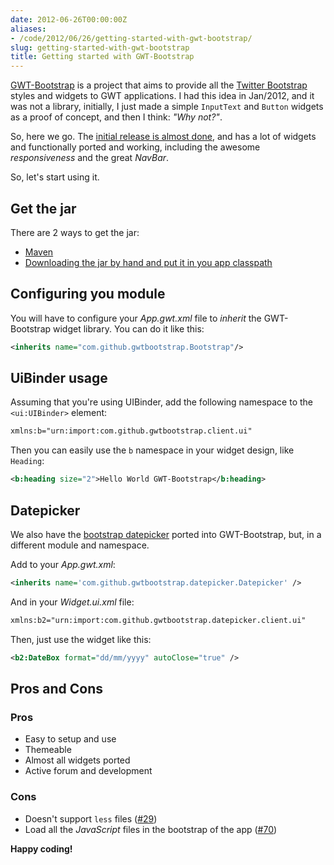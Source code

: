 ```yaml
---
date: 2012-06-26T00:00:00Z
aliases:
- /code/2012/06/26/getting-started-with-gwt-bootstrap/
slug: getting-started-with-gwt-bootstrap
title: Getting started with GWT-Bootstrap
---
```


[GWT-Bootstrap](http://gwtbootstrap.github.com) is a project that aims to
provide all the [Twitter Bootstrap](http://getbootstrap.com) styles
and widgets to GWT applications.
I had this idea in Jan/2012, and it was not a library, initially, I just
made a simple `InputText` and `Button` widgets as a proof of concept, and then
I think: _"Why not?"_.

So, here we go. The
[initial release is almost done](https://github.com/gwtbootstrap/gwt-bootstrap/issues?milestone=3&page=1&state=open),
and has a lot of widgets and functionally ported and working, including the
awesome _responsiveness_ and the great _NavBar_.

So, let's start using it.

## Get the jar

There are 2 ways to get the jar:

- [Maven](https://github.com/gwtbootstrap/gwt-bootstrap/wiki/Using-GWT-Bootstrap-Maven-Repository)
- [Downloading the jar by hand and put it in you app classpath](https://github.com/gwtbootstrap/gwt-bootstrap/downloads)

## Configuring you module

You will have to configure your _App.gwt.xml_ file to _inherit_ the
GWT-Bootstrap widget library. You can do it like this:

```xml
<inherits name="com.github.gwtbootstrap.Bootstrap"/>
```

## UiBinder usage

Assuming that you're using UIBinder, add the following namespace to
the `<ui:UIBinder>` element:

```xml
xmlns:b="urn:import:com.github.gwtbootstrap.client.ui"
```

Then you can easily use the `b` namespace in your widget design, like `Heading`:

```xml
<b:heading size="2">Hello World GWT-Bootstrap</b:heading>
```

## Datepicker

We also have the
[bootstrap datepicker](https://github.com/eternicode/bootstrap-datepicker)
ported into GWT-Bootstrap, but, in a different module and namespace.

Add to your _App.gwt.xml_:

```xml
<inherits name='com.github.gwtbootstrap.datepicker.Datepicker' />
```

And in your _Widget.ui.xml_ file:

```xml
xmlns:b2="urn:import:com.github.gwtbootstrap.datepicker.client.ui"
```

Then, just use the widget like this:

```xml
<b2:DateBox format="dd/mm/yyyy" autoClose="true" />
```

## Pros and Cons

### Pros

- Easy to setup and use
- Themeable
- Almost all widgets ported
- Active forum and development

### Cons

- Doesn't support `less` files ([#29](https://github.com/gwtbootstrap/gwt-bootstrap/issues/29))
- Load all the _JavaScript_ files in the bootstrap of the app ([#70](https://github.com/gwtbootstrap/gwt-bootstrap/issues/70))

**Happy coding!**
